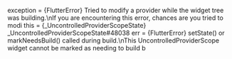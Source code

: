 exception = {FlutterError} Tried to modify a provider while the widget tree was building.\nIf you are encountering this error, chances are you tried to modi
this = {_UncontrolledProviderScopeState} _UncontrolledProviderScopeState#48038
err = {FlutterError} setState() or markNeedsBuild() called during build.\nThis UncontrolledProviderScope widget cannot be marked as needing to build b